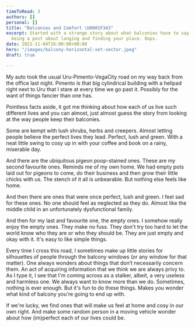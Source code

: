 ```yaml
---
timeToRead: 3
authors: []
personal: []
title: "Balconies and Comfort \U0001F343"
excerpt: Started with a strange story about what balconies have to say but ended up
  being a post about longing and finding your place. Oops.
date: 2021-11-04T16:00:00+00:00
hero: "/images/balcony-horizontal-set-vector.jpeg"
draft: true

---
```

My auto took the usual Uru-Pimento-VegaCity road on my way back from the office last night. Pimento is that big cylindrical building with a helipad right next to Uru that I stare at every time we go past it. Possibly for the want of things fancier than one has.

Pointless facts aside, it got me thinking about how each of us live such different lives and you can almost, just almost guess the story from looking at the way people keep their balconies.

Some are kempt with lush shrubs, herbs and creepers. Almost letting people believe the perfect lives they lead. Perfect, lush and green. With a neat little swing to cosy up in with your coffee and book on a rainy, miserable day.

And there are the ubiquitous pigeon poop-stained ones. These are my second favourite ones. Reminds me of my own home. We had empty pots laid out for pigeons to come, do their business and then grow their little chicks with us. The stench of it all is unbearable. But nothing else feels like home.

And then there are ones that were once perfect, lush and green. I feel sad for these ones. No one should feel as neglected as they do. Almost like the middle child in an unfortunately dysfunctional family.

And then for my last and favourite one, the empty ones. I somehow really enjoy the empty ones. They make no fuss. They don't try too hard to let the world know who they are or who they should be. They are just empty and okay with it. It's easy to like simple things.

Every time I cross this road, I sometimes make up little stories for silhouettes of people through the balcony windows (or any window for that matter). One always wonders about things that don’t necessarily concern them. An act of acquiring information that we think we are always privy to. As I type it, I see that I'm coming across as a stalker, albeit, a very useless and harmless one. We always want to know more than we do. Sometimes, nothing is ever enough. But it's fun to do these things. Makes you wonder what kind of balcony you're going to end up with.

If we're lucky, we find ones that will make us feel at home and cosy in our own right. And make some random person in a moving vehicle wonder about how (im)perfect each of our lives could be.